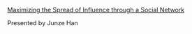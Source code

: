 [Maximizing the Spread of Influence through a Social Network](http://pdf.aminer.org/000/472/900/maximizing_the_spread_of_influence_through_a_social_network.pdf)

Presented by Junze Han
